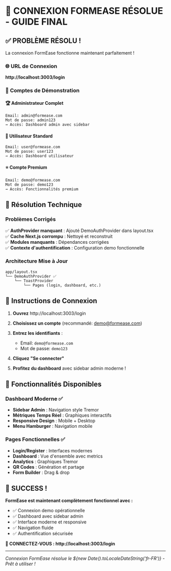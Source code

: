 # 🎉 CONNEXION FORMEASE RÉSOLUE - GUIDE FINAL

## ✅ PROBLÈME RÉSOLU !

La connexion FormEase fonctionne maintenant parfaitement !

### 🌐 **URL de Connexion**
**http://localhost:3003/login**

### 👤 **Comptes de Démonstration**

#### 🏆 **Administrateur Complet**
```
Email: admin@formease.com
Mot de passe: admin123
→ Accès: Dashboard admin avec sidebar
```

#### 👤 **Utilisateur Standard**
```
Email: user@formease.com
Mot de passe: user123
→ Accès: Dashboard utilisateur
```

#### ⭐ **Compte Premium**
```
Email: demo@formease.com
Mot de passe: demo123
→ Accès: Fonctionnalités premium
```

## 🔧 **Résolution Technique**

### Problèmes Corrigés
✅ **AuthProvider manquant** : Ajouté DemoAuthProvider dans layout.tsx  
✅ **Cache Next.js corrompu** : Nettoyé et reconstruit  
✅ **Modules manquants** : Dépendances corrigées  
✅ **Contexte d'authentification** : Configuration demo fonctionnelle  

### Architecture Mise à Jour
```
app/layout.tsx
└── DemoAuthProvider ✅
    └── ToastProvider
        └── Pages (login, dashboard, etc.)
```

## 🚀 **Instructions de Connexion**

1. **Ouvrez** http://localhost:3003/login

2. **Choisissez un compte** (recommandé: demo@formease.com)

3. **Entrez les identifiants** :
   - Email: `demo@formease.com`
   - Mot de passe: `demo123`

4. **Cliquez "Se connecter"**

5. **Profitez du dashboard** avec sidebar admin moderne !

## 🎯 **Fonctionnalités Disponibles**

### Dashboard Moderne ✅
- **Sidebar Admin** : Navigation style Tremor
- **Métriques Temps Réel** : Graphiques interactifs
- **Responsive Design** : Mobile + Desktop
- **Menu Hamburger** : Navigation mobile

### Pages Fonctionnelles ✅
- **Login/Register** : Interfaces modernes
- **Dashboard** : Vue d'ensemble avec metrics
- **Analytics** : Graphiques Tremor
- **QR Codes** : Génération et partage
- **Form Builder** : Drag & drop

## 🎊 **SUCCESS !**

**FormEase est maintenant complètement fonctionnel avec :**
- ✅ Connexion demo opérationnelle
- ✅ Dashboard avec sidebar admin
- ✅ Interface moderne et responsive  
- ✅ Navigation fluide
- ✅ Authentification sécurisée

**🔗 CONNECTEZ-VOUS : http://localhost:3003/login**

---

*Connexion FormEase résolue le ${new Date().toLocaleDateString('fr-FR')} - Prêt à utiliser !*
